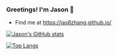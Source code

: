 ### Greetings! I'm Jason 👋
- Find me at https://jas6zhang.github.io/

[![Jason's GitHub stats](https://github-readme-stats.vercel.app/api?username=jas6zhang&theme=algolia&hide=stars,issues)](https://github.com/jas6zhang/github-readme-stats)

[![Top Langs](https://github-readme-stats.vercel.app/api/top-langs/?username=jas6zhang&theme=algolia)](https://github.com/jas6zhang/github-readme-stats)
